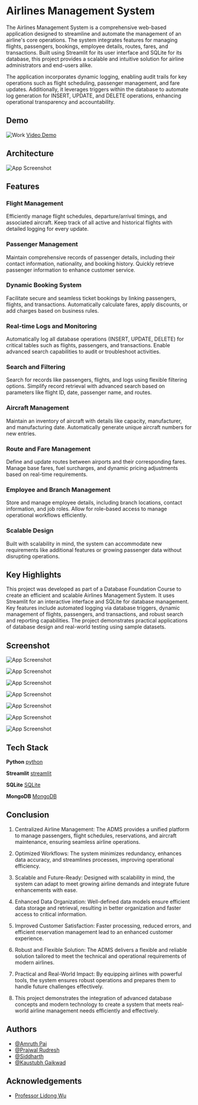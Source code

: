
# Airlines Management System
The Airlines Management System is a comprehensive web-based application designed to streamline and automate the management of an airline's core operations. The system integrates features for managing flights, passengers, bookings, employee details, routes, fares, and transactions. Built using Streamlit for its user interface and SQLite for its database, this project provides a scalable and intuitive solution for airline administrators and end-users alike.

The application incorporates dynamic logging, enabling audit trails for key operations such as flight scheduling, passenger management, and fare updates. Additionally, it leverages triggers within the database to automate log generation for INSERT, UPDATE, and DELETE operations, enhancing operational transparency and accountability.


## Demo
![Work](https://github.com/Immortal-Pi/airlines_management/blob/main/assets/appScreenshots/demo.gif)
[Video Demo](https://youtu.be/yS9B4N_-r0o?list=PLO2_R-9GUG4Tgah1jcwvTai-EibgYZQPJ)

## Architecture

![App Screenshot](https://github.com/Immortal-Pi/airlines_management/blob/main/assets/Network%20diagram%20example.jpeg)

## Features

### Flight Management
Efficiently manage flight schedules, departure/arrival timings, and associated aircraft. Keep track of all active and historical flights with detailed logging for every update.

### Passenger Management
Maintain comprehensive records of passenger details, including their contact information, nationality, and booking history. Quickly retrieve passenger information to enhance customer service.

### Dynamic Booking System
Facilitate secure and seamless ticket bookings by linking passengers, flights, and transactions. Automatically calculate fares, apply discounts, or add charges based on business rules.

### Real-time Logs and Monitoring
Automatically log all database operations (INSERT, UPDATE, DELETE) for critical tables such as flights, passengers, and transactions. Enable advanced search capabilities to audit or troubleshoot activities.

### Search and Filtering
Search for records like passengers, flights, and logs using flexible filtering options. Simplify record retrieval with advanced search based on parameters like flight ID, date, passenger name, and routes.

### Aircraft Management
Maintain an inventory of aircraft with details like capacity, manufacturer, and manufacturing date. Automatically generate unique aircraft numbers for new entries.

### Route and Fare Management
Define and update routes between airports and their corresponding fares. Manage base fares, fuel surcharges, and dynamic pricing adjustments based on real-time requirements.

### Employee and Branch Management
Store and manage employee details, including branch locations, contact information, and job roles. Allow for role-based access to manage operational workflows efficiently.

### Scalable Design
Built with scalability in mind, the system can accommodate new requirements like additional features or growing passenger data without disrupting operations.




## Key Highlights

This project was developed as part of a Database Foundation Course to create an efficient and scalable Airlines Management System. It uses Streamlit for an interactive interface and SQLite for database management. Key features include automated logging via database triggers, dynamic management of flights, passengers, and transactions, and robust search and reporting capabilities. The project demonstrates practical applications of database design and real-world testing using sample datasets.




## Screenshot
![App Screenshot](https://github.com/Immortal-Pi/airlines_management/blob/main/assets/appScreenshots/homepage.png)

![App Screenshot](https://github.com/Immortal-Pi/airlines_management/blob/main/assets/appScreenshots/add_flights.png)

![App Screenshot](https://github.com/Immortal-Pi/airlines_management/blob/main/assets/appScreenshots/book_flights.png)

![App Screenshot](https://github.com/Immortal-Pi/airlines_management/blob/main/assets/appScreenshots/discounts.png)

![App Screenshot](https://github.com/Immortal-Pi/airlines_management/blob/main/assets/appScreenshots/logs.png)

![App Screenshot](https://github.com/Immortal-Pi/airlines_management/blob/main/assets/appScreenshots/passengers.png)

![App Screenshot](https://github.com/Immortal-Pi/airlines_management/blob/main/assets/appScreenshots/search_flights.png)


## Tech Stack

**Python**
[python]('https://www.python.org/')

**Streamlit** 
[streamlit](https://streamlit.io/)

**SQLite**
[SQLite](https://www.sqlite.org/)

**MongoDB**
[MongoDB](https://www.mongodb.com/)







## Conclusion
1. Centralized Airline Management: The ADMS provides a unified platform to manage passengers, flight schedules, reservations, and aircraft maintenance, ensuring seamless airline operations.

2. Optimized Workflows: The system minimizes redundancy, enhances data accuracy, and streamlines processes, improving operational efficiency.

3. Scalable and Future-Ready: Designed with scalability in mind, the system can adapt to meet growing airline demands and integrate future enhancements with ease.

4. Enhanced Data Organization: Well-defined data models ensure efficient data storage and retrieval, resulting in better organization and faster access to critical information.

5. Improved Customer Satisfaction: Faster processing, reduced errors, and efficient reservation management lead to an enhanced customer experience.

6. Robust and Flexible Solution: The ADMS delivers a flexible and reliable solution tailored to meet the technical and operational requirements of modern airlines.

7. Practical and Real-World Impact: By equipping airlines with powerful tools, the system ensures robust operations and prepares them to handle future challenges effectively.

8. This project demonstrates the integration of advanced database concepts and modern technology to create a system that meets real-world airline management needs efficiently and effectively.
## Authors

- [@Amruth Pai](https://www.linkedin.com/in/amruthpai/)
- [@Prajwal Rudresh](https://www.linkedin.com/in/prajwalrudresh/)
- [@Siddharth ](https://www.linkedin.com/in/siddharthbhamare/)
- [@Kaustubh Gaikwad ](https://www.linkedin.com/in/kaustubhgaikwad-msba/)


## Acknowledgements
 - [Professor Lidong Wu](https://jindal.utdallas.edu/faculty/lidong-wu)


